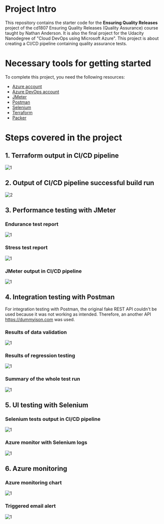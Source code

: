 # Project Intro
This repository contains the starter code for the **Ensuring Quality Releases** project of the cd1807 Ensuring Quality Releases (Quality Assurance) course taught by Nathan Anderson. It is also the final project for the Udacity Nanodegree of "Cloud DevOps using Microsoft Azure". This project is about creating a CI/CD pipeline containing quality assurance tests.

# Necessary tools for getting started
To complete this project, you need the following resources:
- [Azure account](https://portal.azure.com)
- [Azure DevOps account](https://dev.azure.com)
- [JMeter](https://jmeter.apache.org)
- [Postman](https://www.postman.com)
- [Selenium](https://www.selenium.dev)
- [Terraform](https://www.terraform.io/)
- [Packer](https://www.packer.io/)

# Steps covered in the project

## 1. Terraform output in CI/CD pipeline
![1](./screenshots/terraform_apply.png)

## 2. Output of CI/CD pipeline successful build run
![2](./screenshots/pipeline_successful_build.png)
## 3. Performance testing with JMeter

### Endurance test report
![1](./screenshots/jmeter_endurance_html.png)
### Stress test report
![1](./screenshots/jmeter_stress_html.png)
### JMeter output in CI/CD pipeline
![1](./screenshots/pipeline_jmeter.png)
## 4. Integration testing with Postman
For integration testing with Postman, the original fake REST API couldn't be used because it was not working as intended. Therefore, an another API https://dummyjson.com was used.

### Results of data validation
![1](./screenshots/postman_data_validation.png)
### Results of regression testing
![1](./screenshots/postman_regression.png)
### Summary of the whole test run
![1](./screenshots/postman_results.png)
## 5. UI testing with Selenium

### Selenium tests output in CI/CD pipeline
![1](./screenshots/pipeline_selenium.png)
### Azure monitor with Selenium logs
![1](./screenshots/azure_monitor_selenium.png)
## 6. Azure monitoring

### Azure monitoring chart
![1](./screenshots/azure_monitor_chart.png)
### Triggered email alert
![1](./screenshots/azure_email_trigger.png)